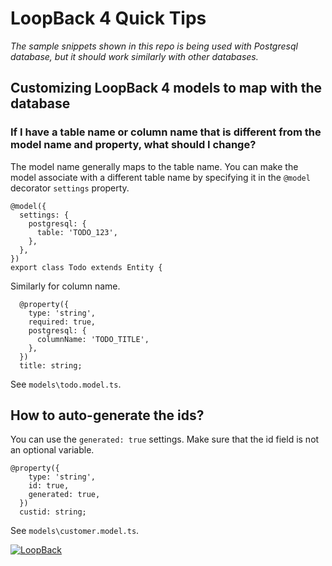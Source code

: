 # LoopBack 4 Quick Tips

_The sample snippets shown in this repo is being used with Postgresql database, but it should work similarly with other databases._

## Customizing LoopBack 4 models to map with the database

### If I have a table name or column name that is different from the model name and property, what should I change?

The model name generally maps to the table name. You can make the model associate with a different table name by specifying it in the `@model` decorator `settings` property.

```
@model({
  settings: {
    postgresql: {
      table: 'TODO_123',
    },
  },
})
export class Todo extends Entity {
```

Similarly for column name.

```
  @property({
    type: 'string',
    required: true,
    postgresql: {
      columnName: 'TODO_TITLE',
    },
  })
  title: string;
```

See `models\todo.model.ts`.

## How to auto-generate the ids?

You can use the `generated: true` settings. Make sure that the id field is not an optional variable.

```
@property({
    type: 'string',
    id: true,
    generated: true,
  })
  custid: string;
```

See `models\customer.model.ts`.

[![LoopBack](<https://github.com/strongloop/loopback-next/raw/master/docs/site/imgs/branding/Powered-by-LoopBack-Badge-(blue)-@2x.png>)](http://loopback.io/)
